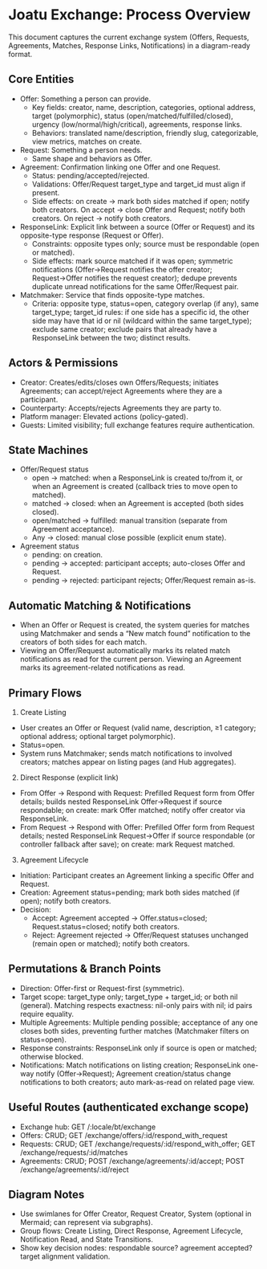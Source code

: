 # Joatu Exchange: Process Overview

This document captures the current exchange system (Offers, Requests, Agreements, Matches, Response Links, Notifications) in a diagram-ready format.

## Core Entities

- Offer: Something a person can provide.
  - Key fields: creator, name, description, categories, optional address, target (polymorphic), status (open/matched/fulfilled/closed), urgency (low/normal/high/critical), agreements, response links.
  - Behaviors: translated name/description, friendly slug, categorizable, view metrics, matches on create.
- Request: Something a person needs.
  - Same shape and behaviors as Offer.
- Agreement: Confirmation linking one Offer and one Request.
  - Status: pending/accepted/rejected.
  - Validations: Offer/Request target_type and target_id must align if present.
  - Side effects: on create → mark both sides matched if open; notify both creators. On accept → close Offer and Request; notify both creators. On reject → notify both creators.
- ResponseLink: Explicit link between a source (Offer or Request) and its opposite-type response (Request or Offer).
  - Constraints: opposite types only; source must be respondable (open or matched).
  - Side effects: mark source matched if it was open; symmetric notifications (Offer→Request notifies the offer creator; Request→Offer notifies the request creator);
    dedupe prevents duplicate unread notifications for the same Offer/Request pair.
- Matchmaker: Service that finds opposite-type matches.
  - Criteria: opposite type, status=open, category overlap (if any), same target_type; target_id rules: if one side has a specific id, the other side may have that id or nil (wildcard within the same target_type);
    exclude same creator; exclude pairs that already have a ResponseLink between the two; distinct results.

## Actors & Permissions

- Creator: Creates/edits/closes own Offers/Requests; initiates Agreements; can accept/reject Agreements where they are a participant.
- Counterparty: Accepts/rejects Agreements they are party to.
- Platform manager: Elevated actions (policy-gated).
- Guests: Limited visibility; full exchange features require authentication.

## State Machines

- Offer/Request status
  - open → matched: when a ResponseLink is created to/from it, or when an Agreement is created (callback tries to move open to matched).
  - matched → closed: when an Agreement is accepted (both sides closed).
  - open/matched → fulfilled: manual transition (separate from Agreement acceptance).
  - Any → closed: manual close possible (explicit enum state).
- Agreement status
  - pending: on creation.
  - pending → accepted: participant accepts; auto-closes Offer and Request.
  - pending → rejected: participant rejects; Offer/Request remain as-is.

## Automatic Matching & Notifications

- When an Offer or Request is created, the system queries for matches using Matchmaker and sends a “New match found” notification to the creators of both sides for each match.
- Viewing an Offer/Request automatically marks its related match notifications as read for the current person. Viewing an Agreement marks its agreement-related notifications as read.

## Primary Flows

1) Create Listing
- User creates an Offer or Request (valid name, description, ≥1 category; optional address; optional target polymorphic).
- Status=open.
- System runs Matchmaker; sends match notifications to involved creators; matches appear on listing pages (and Hub aggregates).

2) Direct Response (explicit link)
- From Offer → Respond with Request: Prefilled Request form from Offer details; builds nested ResponseLink Offer→Request if source respondable; on create: mark Offer matched; notify offer creator via ResponseLink.
- From Request → Respond with Offer: Prefilled Offer form from Request details; nested ResponseLink Request→Offer if source respondable (or controller fallback after save); on create: mark Request matched.

3) Agreement Lifecycle
- Initiation: Participant creates an Agreement linking a specific Offer and Request.
- Creation: Agreement status=pending; mark both sides matched (if open); notify both creators.
- Decision:
  - Accept: Agreement accepted → Offer.status=closed; Request.status=closed; notify both creators.
  - Reject: Agreement rejected → Offer/Request statuses unchanged (remain open or matched); notify both creators.

## Permutations & Branch Points

- Direction: Offer-first or Request-first (symmetric).
- Target scope: target_type only; target_type + target_id; or both nil (general). Matching respects exactness: nil-only pairs with nil; id pairs require equality.
- Multiple Agreements: Multiple pending possible; acceptance of any one closes both sides, preventing further matches (Matchmaker filters on status=open).
- Response constraints: ResponseLink only if source is open or matched; otherwise blocked.
- Notifications: Match notifications on listing creation; ResponseLink one-way notify (Offer→Request); Agreement creation/status change notifications to both creators; auto mark-as-read on related page view.

## Useful Routes (authenticated exchange scope)

- Exchange hub: GET /:locale/bt/exchange
- Offers: CRUD; GET /exchange/offers/:id/respond_with_request
- Requests: CRUD; GET /exchange/requests/:id/respond_with_offer; GET /exchange/requests/:id/matches
- Agreements: CRUD; POST /exchange/agreements/:id/accept; POST /exchange/agreements/:id/reject

## Diagram Notes

- Use swimlanes for Offer Creator, Request Creator, System (optional in Mermaid; can represent via subgraphs).
- Group flows: Create Listing, Direct Response, Agreement Lifecycle, Notification Read, and State Transitions.
- Show key decision nodes: respondable source? agreement accepted? target alignment validation.

